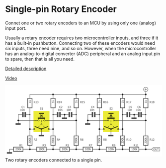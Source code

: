 # Single-pin Rotary Encoder
Connet one or two rotary encoders to an MCU by using only one (analog) input port.

Usually a rotary encoder requires two microcontroller inputs, and three if it has a built-in pushbutton. Connecting two of these encoders would need six inputs, three need nine, and so on. However, when the microcontroller has an analog-to-digital converter (ADC) peripheral and an analog input pin to spare, then that is all you need.

[Detailed description](https://www.elektormagazine.com/labs/rotary-encoder-on-a-single-mcu-pin)

[Video](https://youtu.be/7mc2vPFNVsQ)

![Two rotary encoders on one pin](https://github.com/ClemensAtElektor/single-pin-rotary-encoder/blob/main/images/190097-11-horizontal-300dpi-caps.png)
Two rotary encoders connected to a single pin.
